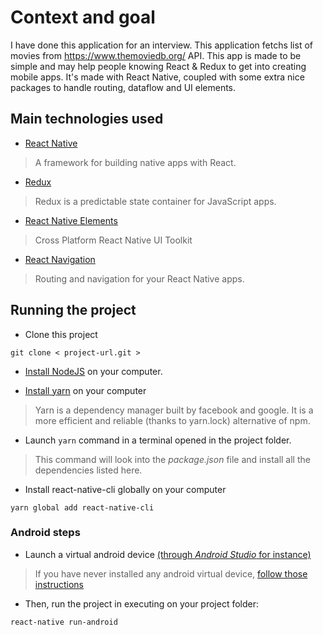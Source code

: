 # Context and goal

I have done this application for an interview. This application fetchs list of movies from https://www.themoviedb.org/ API.
This app is made to be simple and may help people knowing React & Redux to get into creating mobile apps. It's made with React Native, coupled with some extra nice packages to handle routing, dataflow and UI elements.

## Main technologies used

- [React Native](https://github.com/facebook/react-native)

> A framework for building native apps with React.

- [Redux](http://redux.js.org/)

> Redux is a predictable state container for JavaScript apps.

- [React Native Elements](https://github.com/react-native-community/react-native-elements)

> Cross Platform React Native UI Toolkit

- [React Navigation](https://github.com/react-navigation/react-navigation)

> Routing and navigation for your React Native apps.

## Running the project

- Clone this project
```
git clone < project-url.git >
```

- [Install NodeJS](https://nodejs.org/en/) on your computer.

- [Install yarn](https://yarnpkg.com/en/docs/install) on your computer
> Yarn is a dependency manager built by facebook and google. It is a more efficient and reliable (thanks to yarn.lock) alternative of npm.

- Launch ``` yarn ``` command in a terminal opened in the project folder.
> This command will look into the *package.json* file and install all the dependencies listed here.

- Install react-native-cli globally on your computer
```
yarn global add react-native-cli
```

### Android steps

- Launch a virtual android device [(through *Android Studio* for instance)](https://developer.android.com/studio/run/managing-avds.html#viewing)

> If you have never installed any android virtual device, [follow those instructions](https://developer.android.com/studio/run/managing-avds.html#createavd)

- Then, run the project in executing on your project folder:

```
react-native run-android
```

